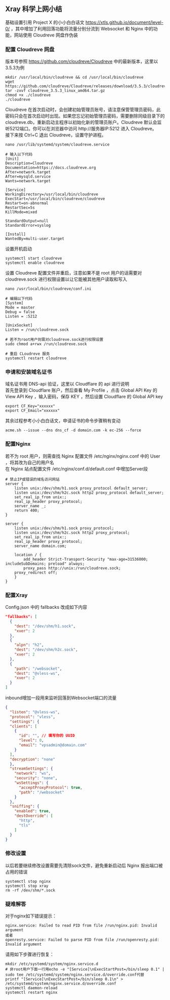 Xray 科学上网小结
-
基础设置引用 Project X 的小小白白话文 https://xtls.github.io/document/level-0/ ，其中增加了利用回落功能将流量分别分流到 Websocket 和 Nginx 中的功能，网站使用 Cloudreve 网盘作伪装  
### 配置 Cloudreve 网盘
版本号参照 https://github.com/cloudreve/Cloudreve 中的最新版本，这里以3.5.3为例  
```shell
mkdir /usr/local/bin/cloudreve && cd /usr/local/bin/cloudreve
wget https://github.com/cloudreve/Cloudreve/releases/download/3.5.3/cloudreve_3.5.3_linux_amd64.tar.gz
tar -zxvf cloudreve_3.5.3_linux_amd64.tar.gz
chmod +x ./cloudreve
./cloudreve
```
Cloudreve 在首次启动时，会创建初始管理员账号，请注意保管管理员密码，此密码只会在首次启动时出现。如果您忘记初始管理员密码，需要删除同级目录下的 cloudreve.db，重新启动主程序以初始化新的管理员账户。Cloudreve 默认会监听5212端口。你可以在浏览器中访问 http://服务器IP:5212 进入 Cloudreve。  
接下来按 Ctrl+C 退出 Cloudreve，设置守护进程。  
```shell
nano /usr/lib/systemd/system/cloudreve.service

# 输入以下代码
[Unit]
Description=Cloudreve
Documentation=https://docs.cloudreve.org
After=network.target
After=mysqld.service
Wants=network.target

[Service]
WorkingDirectory=/usr/local/bin/cloudreve
ExecStart=/usr/local/bin/cloudreve/cloudreve
Restart=on-abnormal
RestartSec=5s
KillMode=mixed

StandardOutput=null
StandardError=syslog

[Install]
WantedBy=multi-user.target
```
设置开机启动
```shell
systemctl start cloudreve
systemctl enable cloudreve
```
设置 Cloudreve 配置文件并重启，注意如果不是 root 用户的话需要对 cloudreve.sock 进行权限设置以让它能被其他用户读取和写入
```shell
nano /usr/local/bin/cloudreve/conf.ini

# 编辑以下代码
[System]
Mode = master
Debug = false
Listen = :5212

[UnixSocket]
Listen = /run/cloudreve.sock

# 若不为root用户则需对cloudreve.sock进行权限设置
sudo chmod a+rwx /run/cloudreve.sock

# 重启 CLoudreve 服务
systemctl restart cloudreve
```
### 申请和安装域名证书
域名证书用 DNS-api 验证，这里以 Cloudflare 的 api 进行说明  
首先登录到 Cloudflare 账户，然后查看 My Profile ，点击 Global API Key 的 View API Key ，输入密码，保存 KEY ，然后设置 Cloudflare 的 Global API key  
```shell
export CF_Key="xxxxxx"
export CF_Email="xxxxxx"
```
其余过程参考小小白白话文，申请证书的命令步骤稍有变动
```shell
acme.sh --issue --dns dns_cf -d domain.com -k ec-256 --force
```
### 配置Nginx
若不为 root 用户，则需查找 Nginx 配置文件 /etc/nginx/nginx.conf 中的 User ，将其改为自己的用户名  
在 Nginx 站点配置文件 /etc/nginx/conf.d/default.conf 中增加Server段
```shell
# 禁止IP或错误的域名访问网站
server {
    listen unix:/dev/shm/h1.sock proxy_protocol default_server;
    listen unix:/dev/shm/h2c.sock http2 proxy_protocol default_server;
    set_real_ip_from unix:;
    real_ip_header proxy_protocol;
    server_name _;
    return 400;
}

server {
    listen unix:/dev/shm/h1.sock proxy_protocol;
    listen unix:/dev/shm/h2c.sock http2 proxy_protocol;
    set_real_ip_from unix:;
    real_ip_header proxy_protocol;
    server_name domain.com;

    location / {
        add_header Strict-Transport-Security "max-age=31536000; includeSubDomains; preload" always;
        proxy_pass http://unix:/run/cloudreve.sock;
	proxy_redirect off;
    }
}
```
### 配置Xray
Config.json 中的 fallbacks 改成如下内容
```json
"fallbacks": [
  {
    "dest": "/dev/shm/h1.sock",
    "xver": 2
  },
  {
    "alpn": "h2",
    "dest": "/dev/shm/h2c.sock",
    "xver": 2
  },
  {
    "path": "/websocket",
    "dest": "@vless-ws",
    "xver": 2
  }
]
```
inbound增加一段用来监听回落到Websocket端口的流量
```json
{
  "listen": "@vless-ws",
  "protocol": "vless",
  "settings": {
  "clients": [
    {
      "id": "", // 填写你的 UUID
      "level": 0,
      "email": "vpsadmin@domain.com"
    }
  ],
  "decryption": "none"
  },
  "streamSettings": {
    "network": "ws",
    "security": "none",
    "wsSettings": {
      "acceptProxyProtocol": true,
      "path": "/websocket"
    }
  },
  "sniffing": {
    "enabled": true,
    "destOverride": [
      "http",
      "tls"
    ]
  }
}
```
### 修改设置
以后若要继续修改设置需要先清除sock文件，避免重新启动后 Nginx 报出端口被占用的错误
```shell
systemctl stop nginx
systemctl stop xray
rm -rf /dev/shm/*.sock
```
### 疑难解答
对于nginx如下错误提示：
```shell
nginx.service: Failed to read PID from file /run/nginx.pid: Invalid argument
或者
openresty.service: Failed to parse PID from file /run/openresty.pid: Invalid argument
```
请用如下步骤进行恢复：
```shell
mkdir /etc/systemd/system/nginx.service.d
# 非root用户下面一行用echo -e "[Service]\nExecStartPost=/bin/sleep 0.1" | sudo tee /etc/systemd/system/nginx.service.d/override.conf代替
printf "[Service]\nExecStartPost=/bin/sleep 0.1\n" > /etc/systemd/system/nginx.service.d/override.conf
systemctl daemon-reload
systemctl restart nginx
```
